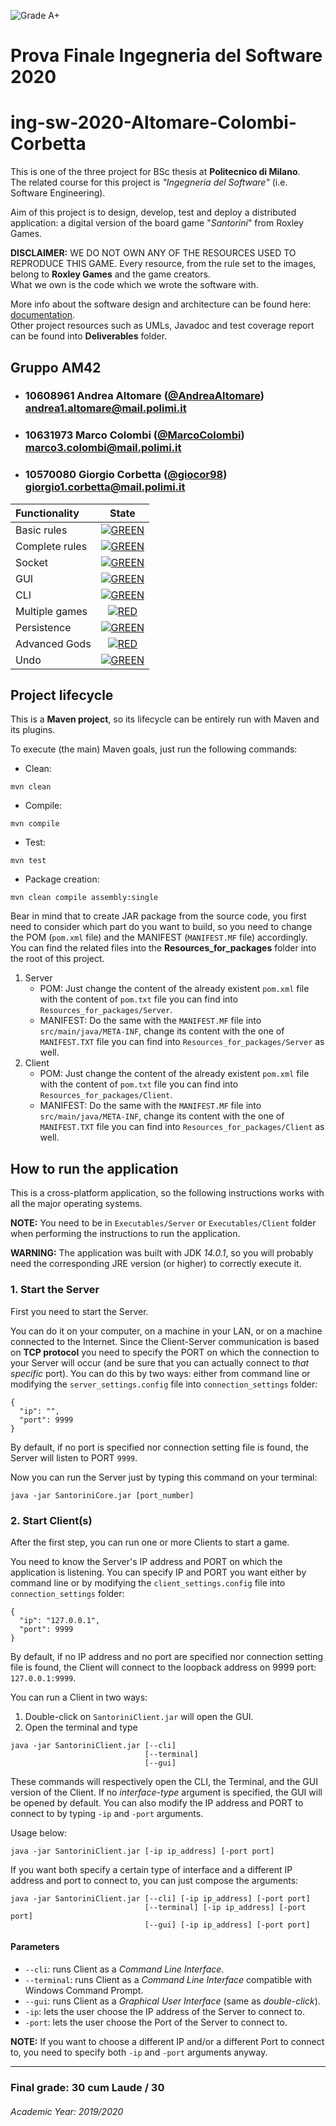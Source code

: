 ![Grade A+](https://img.shields.io/badge/Grade-A%2B-green?color=009F00)
# Prova Finale Ingegneria del Software 2020
# ing-sw-2020-Altomare-Colombi-Corbetta

This is one of the three project for BSc thesis at **Politecnico di Milano**.  
The related course for this project is _"Ingegneria del Software"_ (i.e. Software Engineering).

Aim of this project is to design, develop, test and deploy a distributed application: a digital version of the board game "_Santorini_" from Roxley Games.

**DISCLAIMER:** WE DO NOT OWN ANY OF THE RESOURCES USED TO REPRODUCE THIS GAME. Every resource, from the rule set to the images, belong to **Roxley Games** and the game creators.  
What we own is the code which we wrote the software with.

More info about the software design and architecture can be found here: [documentation](Deliverables/Communication_protocol.pdf).  
Other project resources such as UMLs, Javadoc and test coverage report can be found into **Deliverables** folder.

## Gruppo AM42


- ###   10608961    Andrea Altomare ([@AndreaAltomare](https://github.com/AndreaAltomare))<br>andrea1.altomare@mail.polimi.it
- ###   10631973    Marco Colombi ([@MarcoColombi](https://github.com/MarcoColombi))<br>marco3.colombi@mail.polimi.it
- ###   10570080    Giorgio Corbetta ([@giocor98](https://github.com/giocor98))<br>giorgio1.corbetta@mail.polimi.it

| Functionality | State |
|:-----------------------|:------------------------------------:|
| Basic rules | [![GREEN](https://placehold.it/15/44bb44/44bb44)](#) |
| Complete rules | [![GREEN](https://placehold.it/15/44bb44/44bb44)](#) |
| Socket | [![GREEN](https://placehold.it/15/44bb44/44bb44)](#) |
| GUI | [![GREEN](https://placehold.it/15/44bb44/44bb44)](#) |
| CLI | [![GREEN](https://placehold.it/15/44bb44/44bb44)](#) |
| Multiple games | [![RED](https://placehold.it/15/f03c15/f03c15)](#) |
| Persistence | [![GREEN](https://placehold.it/15/44bb44/44bb44)](#) |
| Advanced Gods | [![RED](https://placehold.it/15/f03c15/f03c15)](#) |
| Undo | [![GREEN](https://placehold.it/15/44bb44/44bb44)](#) |

<!--
[![RED](https://placehold.it/15/f03c15/f03c15)](#)
[![YELLOW](https://placehold.it/15/ffdd00/ffdd00)](#)
[![GREEN](https://placehold.it/15/44bb44/44bb44)](#)
-->

## Project lifecycle

This is a **Maven project**, so its lifecycle can be entirely run with Maven and its plugins.

To execute (the main) Maven goals, just run the following commands:

- Clean: 
```
mvn clean
```
- Compile:
```
mvn compile
```
- Test:
```
mvn test
```
- Package creation:
```
mvn clean compile assembly:single
```

Bear in mind that to create JAR package from the source code, you first need to consider which part do you want to build, so you need to change the POM (`pom.xml` file) and the MANIFEST (`MANIFEST.MF` file) accordingly.
You can find the related files into the **Resources_for_packages** folder into the root of this project.

1. Server
    - POM: Just change the content of the already existent `pom.xml` file with the content of `pom.txt` file you can find into `Resources_for_packages/Server`.
    - MANIFEST: Do the same with the `MANIFEST.MF` file into `src/main/java/META-INF`, change its content with the one of `MANIFEST.TXT` file you can find into `Resources_for_packages/Server` as well.
2. Client
    - POM: Just change the content of the already existent `pom.xml` file with the content of `pom.txt` file you can find into `Resources_for_packages/Client`.
    - MANIFEST: Do the same with the `MANIFEST.MF` file into `src/main/java/META-INF`, change its content with the one of `MANIFEST.TXT` file you can find into `Resources_for_packages/Client` as well.


## How to run the application

This is a cross-platform application, so the following instructions works with all the major operating systems.

**NOTE:** You need to be in `Executables/Server` or `Executables/Client` folder when performing the instructions to run the application.

**WARNING:**
The application was built with JDK *14.0.1*, so you will probably need the corresponding JRE version (or higher) to correctly execute it.

### 1. Start the Server

First you need to start the Server.

You can do it on your computer, on a machine in your LAN, or on a machine connected to the Internet.
Since the Client-Server communication is based on **TCP protocol** you need to specify the PORT on which the connection to your Server will occur (and be sure that you can actually connect to *that specific* port).
You can do this by two ways: either from command line or modifying the `server_settings.config` file into `connection_settings` folder:
```
{
  "ip": "",
  "port": 9999
}
```
By default, if no port is specified nor connection setting file is found, the Server will listen to PORT `9999`.

Now you can run the Server just by typing this command on your terminal:
```
java -jar SantoriniCore.jar [port_number]
```

### 2. Start Client(s)

After the first step, you can run one or more Clients to start a game.

You need to know the Server's IP address and PORT on which the application is listening.
You can specify IP and PORT you want either by command line or by modifying the `client_settings.config` file into `connection_settings` folder:
```
{
  "ip": "127.0.0.1",
  "port": 9999
}
```
By default, if no IP address and no port are specified nor connection setting file is found, the Client will connect to the loopback address on 9999 port: `127.0.0.1:9999`.

You can run a Client in two ways:
1. Double-click on `SantoriniClient.jar` will open the GUI.
2. Open the terminal and type
```
java -jar SantoriniClient.jar [--cli]
                              [--terminal]
                              [--gui]
```
These commands will respectively open the CLI, the Terminal, and the GUI version of the Client.
If no *interface-type* argument is specified, the GUI will be opened by default.
You can also modify the IP address and PORT to connect to by typing `-ip` and `-port` arguments.

Usage below:
```
java -jar SantoriniClient.jar [-ip ip_address] [-port port]
```

If you want both specify a certain type of interface and a different IP address and port to connect to, you can just compose the arguments:
```
java -jar SantoriniClient.jar [--cli] [-ip ip_address] [-port port]
                              [--terminal] [-ip ip_address] [-port port]
                              [--gui] [-ip ip_address] [-port port]
```

#### Parameters

- `--cli`: runs Client as a *Command Line Interface*.
- `--terminal`: runs Client as a *Command Line Interface* compatible with Windows Command Prompt.
- `--gui`: runs Client as a *Graphical User Interface* (same as *double-click*).
- `-ip`: lets the user choose the IP address of the Server to connect to.
- `-port`: lets the user choose the Port of the Server to connect to.

**NOTE:** If you want to choose a different IP and/or a different Port to connect to, you need to specify both `-ip` and `-port` arguments anyway.

---

### Final grade: 30 cum Laude / 30
###### Academic Year: 2019/2020
